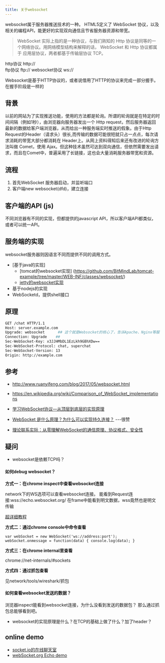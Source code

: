 ```yaml
---
title: 关于websocket
---
```


websocket属于服务器推送技术的一种。
HTML5定义了 WebSocket 协议，以及相关的编程API，能更好的实现双向通信且节省服务器资源和带宽。
>  WebSocket 实际上指的是一种协议，与我们熟知的 Http 协议是同等的一个网络协议。用网络模型结构来解释的话， WebSocket 和 Http 协议都属于 应用层协议，两者都基于传输层协议 TCP。

http协议  http://  
ftp协议   ftp://
websocket协议 ws://

Websocket是基于HTTP协议的，或者说借用了HTTP的协议来完成一部分握手。
在握手阶段是一样的

## 背景

以前的网站为了实现推送功能，使用的方法都是轮询。所谓的轮询就是在特定的时间间隔（例如1秒），由浏览器向服务器发出一个 Http request，然后服务器返回最新的数据给客户端浏览器，从而给出一种服务端实时推送的假象。由于Http Request的Header（请求头）很长,而传输的数据可能很短就只占一点点，每次请求消耗的带宽大部分都消耗在 Header上。从网上资料得知后来还有改进的轮询方法叫做 Comet，使用 Ajax。但这种技术虽然可达到双向通信，但依然需要发出请求，而且在Comet中，普遍采用了长链接，这也会大量消耗服务器带宽和资源。


## 流程

1. 首先WebSocket 服务器启动，并监听端口
2. 客户端new websocket(dfd)，建立连接


## 客户端的API (js)

不同浏览器有不同的实现，但都提供的javascript API，所以客户端API都类似，或者可以统一API。



## 服务端的实现
websocket服务器则因语言不同而提供不同的调用方式。

- [基于java的实现]
    - [tomcat的websocket实现] (https://github.com/BitMindLab/tomcat-example/tree/master/WEB-INF/classes/websocket/)
    - [jetty的websocket实现]()
- 基于nodejs的实现
- WebSocketd，提供shell接口


## 原理

```bash
GET /chat HTTP/1.1
Host: server.example.com
Upgrade: websocket      ## 这个就是Websocket的核心了，告诉Apache、Nginx等服务器：注意啦，窝发起的是Websocket协议，快点帮我找到对应的助理处理~不是那个老土的HTTP。
Connection: Upgrade    ##
Sec-WebSocket-Key: x3JJHMbDL1EzLkh9GBhXDw==
Sec-WebSocket-Protocol: chat, superchat
Sec-WebSocket-Version: 13
Origin: http://example.com
```



## 参考

- http://www.ruanyifeng.com/blog/2017/05/websocket.html
- https://en.wikipedia.org/wiki/Comparison_of_WebSocket_implementations

- [学习WebSocket协议—从顶层到底层的实现原理](https://github.com/abbshr/abbshr.github.io/issues/22)
- [WebSocket 是什么原理？为什么可以实现持久连接？](https://www.zhihu.com/question/20215561)  ---很赞

- [理论联系实际：从零理解WebSocket的通信原理、协议格式、安全性](https://juejin.im/entry/5a5c559c518825734859ee5e)

## 疑问
- websocket是依赖TCP吗？


#### 如何debug websocket？

**方式一：在chrome inspect中查看websocket连接**

network下的WS选项可以查看websocket连接。
能看到Request连接:wss://echo.websocket.org/
在frame中能看到明文数据，wss竟然也是明文传输

[超详细教程](https://kaazing.com/inspecting-websocket-traffic-with-chrome-developer-tools/)




**方式二：通过chrome console中命令查看**
```
var webSocket = new WebSocket('ws://address:port');
webSocket.onmessage = function(data) { console.log(data); }
```

**方式三：在chrome internal里查看**

chrome://net-internals/#sockets

**方式四：通过抓包查看**

见network/tools/wireshark/抓包





#### 如何查看websocket发送的数据？

浏览器inspect能看到websocket连接，为什么没看到发送的数据包？
那么通过抓包总能够看到吧。


- websocket的实现原理是什么？在TCP的基础上做了什么？加了header？


## online demo

- [socket.io的在线聊天室](https://socket.io/demos/chat/)
- [webSocket.org Echo demo](http://www.websocket.org/echo.html)








##




##
